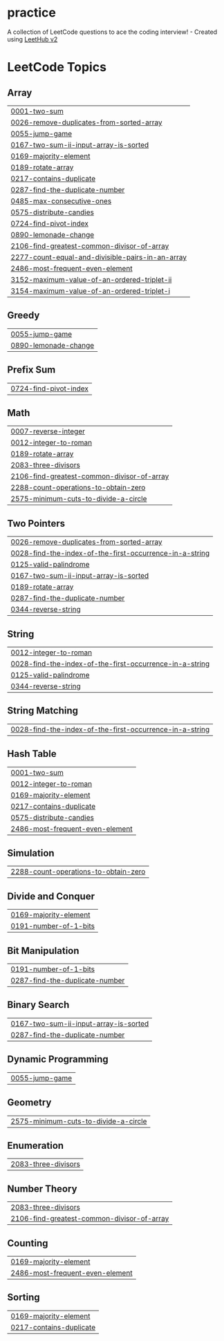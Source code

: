 # practice
A collection of LeetCode questions to ace the coding interview! - Created using [LeetHub v2](https://github.com/arunbhardwaj/LeetHub-2.0)

<!---LeetCode Topics Start-->
# LeetCode Topics
## Array
|  |
| ------- |
| [0001-two-sum](https://github.com/Devanayakivadivel/practice/tree/master/0001-two-sum) |
| [0026-remove-duplicates-from-sorted-array](https://github.com/Devanayakivadivel/practice/tree/master/0026-remove-duplicates-from-sorted-array) |
| [0055-jump-game](https://github.com/Devanayakivadivel/practice/tree/master/0055-jump-game) |
| [0167-two-sum-ii-input-array-is-sorted](https://github.com/Devanayakivadivel/practice/tree/master/0167-two-sum-ii-input-array-is-sorted) |
| [0169-majority-element](https://github.com/Devanayakivadivel/practice/tree/master/0169-majority-element) |
| [0189-rotate-array](https://github.com/Devanayakivadivel/practice/tree/master/0189-rotate-array) |
| [0217-contains-duplicate](https://github.com/Devanayakivadivel/practice/tree/master/0217-contains-duplicate) |
| [0287-find-the-duplicate-number](https://github.com/Devanayakivadivel/practice/tree/master/0287-find-the-duplicate-number) |
| [0485-max-consecutive-ones](https://github.com/Devanayakivadivel/practice/tree/master/0485-max-consecutive-ones) |
| [0575-distribute-candies](https://github.com/Devanayakivadivel/practice/tree/master/0575-distribute-candies) |
| [0724-find-pivot-index](https://github.com/Devanayakivadivel/practice/tree/master/0724-find-pivot-index) |
| [0890-lemonade-change](https://github.com/Devanayakivadivel/practice/tree/master/0890-lemonade-change) |
| [2106-find-greatest-common-divisor-of-array](https://github.com/Devanayakivadivel/practice/tree/master/2106-find-greatest-common-divisor-of-array) |
| [2277-count-equal-and-divisible-pairs-in-an-array](https://github.com/Devanayakivadivel/practice/tree/master/2277-count-equal-and-divisible-pairs-in-an-array) |
| [2486-most-frequent-even-element](https://github.com/Devanayakivadivel/practice/tree/master/2486-most-frequent-even-element) |
| [3152-maximum-value-of-an-ordered-triplet-ii](https://github.com/Devanayakivadivel/practice/tree/master/3152-maximum-value-of-an-ordered-triplet-ii) |
| [3154-maximum-value-of-an-ordered-triplet-i](https://github.com/Devanayakivadivel/practice/tree/master/3154-maximum-value-of-an-ordered-triplet-i) |
## Greedy
|  |
| ------- |
| [0055-jump-game](https://github.com/Devanayakivadivel/practice/tree/master/0055-jump-game) |
| [0890-lemonade-change](https://github.com/Devanayakivadivel/practice/tree/master/0890-lemonade-change) |
## Prefix Sum
|  |
| ------- |
| [0724-find-pivot-index](https://github.com/Devanayakivadivel/practice/tree/master/0724-find-pivot-index) |
## Math
|  |
| ------- |
| [0007-reverse-integer](https://github.com/Devanayakivadivel/practice/tree/master/0007-reverse-integer) |
| [0012-integer-to-roman](https://github.com/Devanayakivadivel/practice/tree/master/0012-integer-to-roman) |
| [0189-rotate-array](https://github.com/Devanayakivadivel/practice/tree/master/0189-rotate-array) |
| [2083-three-divisors](https://github.com/Devanayakivadivel/practice/tree/master/2083-three-divisors) |
| [2106-find-greatest-common-divisor-of-array](https://github.com/Devanayakivadivel/practice/tree/master/2106-find-greatest-common-divisor-of-array) |
| [2288-count-operations-to-obtain-zero](https://github.com/Devanayakivadivel/practice/tree/master/2288-count-operations-to-obtain-zero) |
| [2575-minimum-cuts-to-divide-a-circle](https://github.com/Devanayakivadivel/practice/tree/master/2575-minimum-cuts-to-divide-a-circle) |
## Two Pointers
|  |
| ------- |
| [0026-remove-duplicates-from-sorted-array](https://github.com/Devanayakivadivel/practice/tree/master/0026-remove-duplicates-from-sorted-array) |
| [0028-find-the-index-of-the-first-occurrence-in-a-string](https://github.com/Devanayakivadivel/practice/tree/master/0028-find-the-index-of-the-first-occurrence-in-a-string) |
| [0125-valid-palindrome](https://github.com/Devanayakivadivel/practice/tree/master/0125-valid-palindrome) |
| [0167-two-sum-ii-input-array-is-sorted](https://github.com/Devanayakivadivel/practice/tree/master/0167-two-sum-ii-input-array-is-sorted) |
| [0189-rotate-array](https://github.com/Devanayakivadivel/practice/tree/master/0189-rotate-array) |
| [0287-find-the-duplicate-number](https://github.com/Devanayakivadivel/practice/tree/master/0287-find-the-duplicate-number) |
| [0344-reverse-string](https://github.com/Devanayakivadivel/practice/tree/master/0344-reverse-string) |
## String
|  |
| ------- |
| [0012-integer-to-roman](https://github.com/Devanayakivadivel/practice/tree/master/0012-integer-to-roman) |
| [0028-find-the-index-of-the-first-occurrence-in-a-string](https://github.com/Devanayakivadivel/practice/tree/master/0028-find-the-index-of-the-first-occurrence-in-a-string) |
| [0125-valid-palindrome](https://github.com/Devanayakivadivel/practice/tree/master/0125-valid-palindrome) |
| [0344-reverse-string](https://github.com/Devanayakivadivel/practice/tree/master/0344-reverse-string) |
## String Matching
|  |
| ------- |
| [0028-find-the-index-of-the-first-occurrence-in-a-string](https://github.com/Devanayakivadivel/practice/tree/master/0028-find-the-index-of-the-first-occurrence-in-a-string) |
## Hash Table
|  |
| ------- |
| [0001-two-sum](https://github.com/Devanayakivadivel/practice/tree/master/0001-two-sum) |
| [0012-integer-to-roman](https://github.com/Devanayakivadivel/practice/tree/master/0012-integer-to-roman) |
| [0169-majority-element](https://github.com/Devanayakivadivel/practice/tree/master/0169-majority-element) |
| [0217-contains-duplicate](https://github.com/Devanayakivadivel/practice/tree/master/0217-contains-duplicate) |
| [0575-distribute-candies](https://github.com/Devanayakivadivel/practice/tree/master/0575-distribute-candies) |
| [2486-most-frequent-even-element](https://github.com/Devanayakivadivel/practice/tree/master/2486-most-frequent-even-element) |
## Simulation
|  |
| ------- |
| [2288-count-operations-to-obtain-zero](https://github.com/Devanayakivadivel/practice/tree/master/2288-count-operations-to-obtain-zero) |
## Divide and Conquer
|  |
| ------- |
| [0169-majority-element](https://github.com/Devanayakivadivel/practice/tree/master/0169-majority-element) |
| [0191-number-of-1-bits](https://github.com/Devanayakivadivel/practice/tree/master/0191-number-of-1-bits) |
## Bit Manipulation
|  |
| ------- |
| [0191-number-of-1-bits](https://github.com/Devanayakivadivel/practice/tree/master/0191-number-of-1-bits) |
| [0287-find-the-duplicate-number](https://github.com/Devanayakivadivel/practice/tree/master/0287-find-the-duplicate-number) |
## Binary Search
|  |
| ------- |
| [0167-two-sum-ii-input-array-is-sorted](https://github.com/Devanayakivadivel/practice/tree/master/0167-two-sum-ii-input-array-is-sorted) |
| [0287-find-the-duplicate-number](https://github.com/Devanayakivadivel/practice/tree/master/0287-find-the-duplicate-number) |
## Dynamic Programming
|  |
| ------- |
| [0055-jump-game](https://github.com/Devanayakivadivel/practice/tree/master/0055-jump-game) |
## Geometry
|  |
| ------- |
| [2575-minimum-cuts-to-divide-a-circle](https://github.com/Devanayakivadivel/practice/tree/master/2575-minimum-cuts-to-divide-a-circle) |
## Enumeration
|  |
| ------- |
| [2083-three-divisors](https://github.com/Devanayakivadivel/practice/tree/master/2083-three-divisors) |
## Number Theory
|  |
| ------- |
| [2083-three-divisors](https://github.com/Devanayakivadivel/practice/tree/master/2083-three-divisors) |
| [2106-find-greatest-common-divisor-of-array](https://github.com/Devanayakivadivel/practice/tree/master/2106-find-greatest-common-divisor-of-array) |
## Counting
|  |
| ------- |
| [0169-majority-element](https://github.com/Devanayakivadivel/practice/tree/master/0169-majority-element) |
| [2486-most-frequent-even-element](https://github.com/Devanayakivadivel/practice/tree/master/2486-most-frequent-even-element) |
## Sorting
|  |
| ------- |
| [0169-majority-element](https://github.com/Devanayakivadivel/practice/tree/master/0169-majority-element) |
| [0217-contains-duplicate](https://github.com/Devanayakivadivel/practice/tree/master/0217-contains-duplicate) |
<!---LeetCode Topics End-->